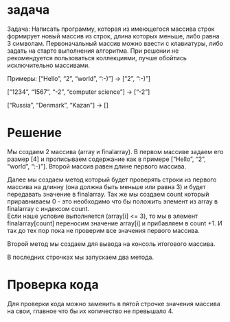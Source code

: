 # задача
Задача: Написать программу, которая из имеющегося массива строк формирует новый массив из строк, длина которых меньше, либо равна 3 символам. Первоначальный массив можно ввести с клавиатуры, либо задать на старте выполнения алгоритма. При решении не рекомендуется пользоваться коллекциями, лучше обойтись исключительно массивами.

Примеры:
[“Hello”, “2”, “world”, “:-)”] → [“2”, “:-)”]

[“1234”, “1567”, “-2”, “computer science”] → [“-2”]

[“Russia”, “Denmark”, “Kazan”] → []

# Решение 
Мы создаем 2 массива (array и finalarray). В первом массиве задаем его размер [4] и прописываем содержание как в примере [“Hello”, “2”, “world”, “:-)”]. Второй массив равен длине первого массива.

Далее мы создаем метод который будет проверять строки из первого массива на длинну (она должна быть меньше или равна 3) и будет передавать значение в finalarray.
Так же мы создаем count который приравниваем 0 - это необходимо что бы положить элемент из array в finalarray с индексом count.  
Если наше условие выполняется (array[i] <= 3), то мы в элемент finalarray[count] переносим значение array[i] и прибавляем в count +1. И так до тех пор пока не проверим все значения первого массива.   

Второй метод мы создаем для вывода на консоль итогового массива.

В последних строчках мы запускаем два метода.

# Проверка кода

Для проверки кода можно заменить в пятой строчке значения массива на свои, главное что бы их количество не превышало 4.

